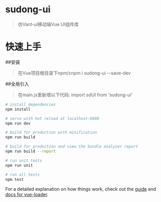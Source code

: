 # sudong-ui

> 仿Vant-ui移动端Vue UI组件库

# 快速上手

##安装
> 在Vue项目根目录下npm/cnpm i sudong-ui --save-dev

##全局引入
> 在main.js里新增以下代码:
> import sdUI from 'sudong-ui'

``` bash
# install dependencies
npm install

# serve with hot reload at localhost:8080
npm run dev

# build for production with minification
npm run build

# build for production and view the bundle analyzer report
npm run build --report

# run unit tests
npm run unit

# run all tests
npm test
```

For a detailed explanation on how things work, check out the [guide](http://vuejs-templates.github.io/webpack/) and [docs for vue-loader](http://vuejs.github.io/vue-loader).
